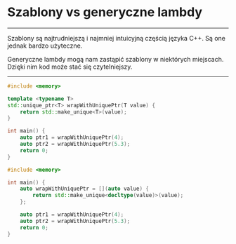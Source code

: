 <!-- .slide: data-background="#111111" -->

# Szablony vs generyczne lambdy

___

Szablony są najtrudniejszą i najmniej intuicyjną częścią języka C++. Są one jednak bardzo użyteczne.

Generyczne lambdy mogą nam zastąpić szablony w niektórych miejscach. Dzięki nim kod może stać się czytelniejszy.

___
<!-- .slide: style="font-size: 0.9em" -->

```cpp
#include <memory>

template <typename T>
std::unique_ptr<T> wrapWithUniquePtr(T value) {
    return std::make_unique<T>(value);
}

int main() {
    auto ptr1 = wrapWithUniquePtr(4);
    auto ptr2 = wrapWithUniquePtr(5.3);
    return 0;
}
```

```cpp
#include <memory>

int main() {
    auto wrapWithUniquePtr = [](auto value) {
        return std::make_unique<decltype(value)>(value);
    };

    auto ptr1 = wrapWithUniquePtr(4);
    auto ptr2 = wrapWithUniquePtr(5.3);
    return 0;
}
```
<!-- .element: class="fragment fade-in" -->
